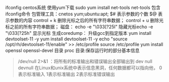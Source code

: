ifconfig centos系统  使用yum下载 sudo yum install net-tools  net-tools 包含ifconfig命令
包管理工具：cnetos  yum;ubuntu:apt;
$# 表示参数的个数
$@ 表示参数的内容
control + k 删除光标之后的所有字符串数据；
control + u 删除光标之前的所有字符串数据；
磁盘：
echo -e "\033[?25l"  隐藏光标echo -e "\033[?25h" 显示光标
生成coredump：
升级gcc到指定版本
yum install devtoolset-11 -y
yum install devtoolset-11 -y
echo "source /opt/rh/devtoolset-11/enable" >> /etc/profile
source /etc/profile
yum install openssl openssl-devel
目录
proc 目录:保存运行时的部分基本信息
 >/dev/null 2>&1 ：将所有的标准输出和错误输出全部输出到 dev null 
devnull 在Linux和unix系统中表示信息黑洞，任何数据都可以指向他，
0 表示标准输入
1表示标准输出
2表示标准错误输出